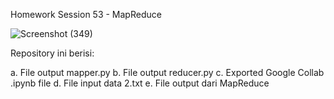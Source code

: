 Homework Session 53 - MapReduce

![Screenshot (349)](https://github.com/dzzzzrca/homework53/assets/153365739/e7077436-0759-4829-a446-a7c617f6fe86)

Repository ini berisi:

a. File output mapper.py
b. File output reducer.py
c. Exported Google Collab .ipynb file
d. File input data 2.txt
e. File output dari MapReduce
